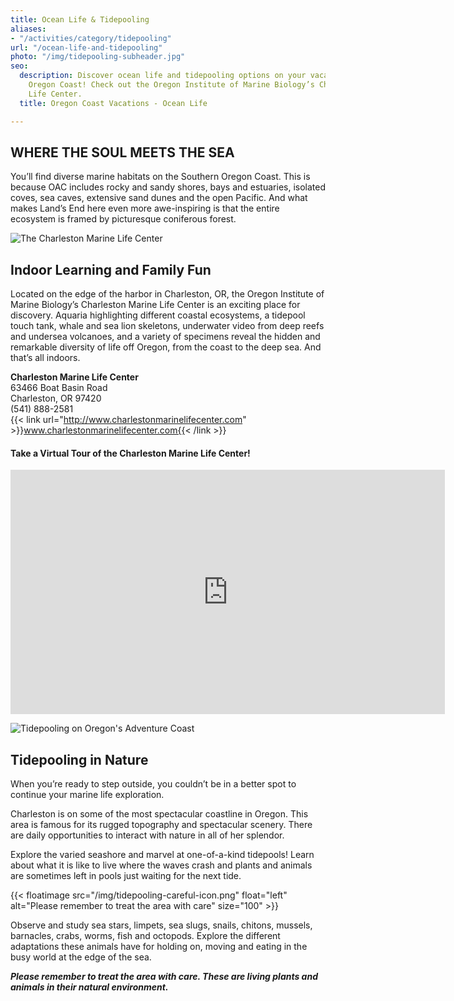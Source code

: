 ```yaml
---
title: Ocean Life & Tidepooling
aliases:
- "/activities/category/tidepooling"
url: "/ocean-life-and-tidepooling"
photo: "/img/tidepooling-subheader.jpg"
seo:
  description: Discover ocean life and tidepooling options on your vacation to the
    Oregon Coast! Check out the Oregon Institute of Marine Biology’s Charleston Marine
    Life Center.
  title: Oregon Coast Vacations - Ocean Life

---
```

## WHERE THE SOUL MEETS THE SEA

You’ll find diverse marine habitats on the Southern Oregon Coast.  This is because OAC includes rocky and sandy shores, bays and estuaries, isolated coves, sea caves, extensive sand dunes and the open Pacific. And what makes Land’s End here even more awe-inspiring is that the entire ecosystem is framed by picturesque coniferous forest.

<div class="margin-20px-top"></div>

![The Charleston Marine Life Center](/img/charleston-marine-life-center.jpg)

## Indoor Learning and Family Fun

Located on the edge of the harbor in Charleston, OR, the Oregon Institute of Marine Biology’s Charleston Marine Life Center is an exciting place for discovery. Aquaria highlighting different coastal ecosystems, a tidepool touch tank, whale and sea lion skeletons, underwater video from deep reefs and undersea volcanoes, and a variety of specimens reveal the hidden and remarkable diversity of life off Oregon, from the coast to the deep sea.  And that’s all indoors.

**Charleston Marine Life Center**  
63466 Boat Basin Road  
Charleston, OR 97420  
(541) 888-2581  
{{< link url="http://www.charlestonmarinelifecenter.com" >}}www.charlestonmarinelifecenter.com{{< /link >}}

<div class="margin-50px-top"></div>

#### Take a Virtual Tour of the Charleston Marine Life Center!

<iframe src="https://www.facebook.com/plugins/video.php?href=https%3A%2F%2Fwww.facebook.com%2FThatOregonLife%2Fvideos%2F1771112492987177%2F&show_text=0&width=695" width="695" height="391" style="border:none;overflow:hidden" scrolling="no" frameborder="0" allowTransparency="true" allowFullScreen="true"></iframe>

<div class="margin-50px-top"></div>

![Tidepooling on Oregon's Adventure Coast](/img/tidepooling-pointing-at-anemones.jpg)

## Tidepooling in Nature

When you’re ready to step outside, you couldn’t be in a better spot to continue your marine life exploration.

Charleston is on some of the most spectacular coastline in Oregon. This area is famous for its rugged topography and spectacular scenery. There are daily opportunities to interact with nature in all of her splendor.

Explore the varied seashore and marvel at one-of-a-kind tidepools! Learn about what it is like to live where the waves crash and plants and animals are sometimes left in pools just waiting for the next tide.

{{< floatimage src="/img/tidepooling-careful-icon.png" float="left" alt="Please remember to treat the area with care" size="100" >}}

Observe and study sea stars, limpets, sea slugs, snails, chitons, mussels, barnacles, crabs, worms, fish and octopods. Explore the different adaptations these animals have for holding on, moving and eating in the busy world at the edge of the sea.

**_Please remember to treat the area with care.  These are living plants and animals in their natural environment._**